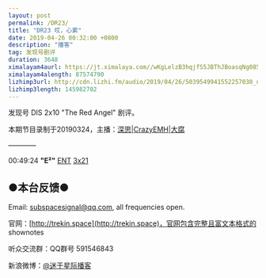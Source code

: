 ```yaml
---
layout: post
permalink: /DR23/
title: "DR23 哎，心累"
date: 2019-04-26 00:32:00 +0800
description: "播客"
tag: 发现号剧评
duration: 3648
ximalayam4aurl: https://jt.ximalaya.com//wKgLelzB3hqjfS5JBThJBoasqNg085.mp3.m4a?channel=rss&amp;album_id=3135361&amp;track_id=179170437&amp;uid=6418191&amp;jt=https://audio.xmcdn.com/group59/M02/C4/3C/wKgLelzB3hqjfS5JBThJBoasqNg085.mp3
ximalayam4alength: 87574790
lizhimp3url: http://cdn.lizhi.fm/audio/2019/04/26/5039549941552257030_ud.mp3
lizhimp3length: 145982702
---   
```


发现号 DIS 2x10 &quot;The Red Angel&quot; 剧评。

本期节目录制于20190324，主播：[深思](mailto:deepthought@trekin.space)\|[CrazyEMH](mailto:emh@trekin.space)\|[大腐](https://weibo.com/u/5113590549)

————

00:49:24 **&quot;E²&quot;** [ENT](https://memory-alpha.fandom.com/wiki/ENT) [3x21](https://memory-alpha.fandom.com/wiki/ENT_Season_3)

## ●本台反馈●

Email: [subspacesignal@qq.com](mailto:subspacesignal@qq.com), all frequencies open.

官网：[http://trekin.space](http://trekin.space)，官网包含完整且富文本格式的 shownotes

听众交流群：QQ群号 591546843

新浪微博：[@迷于星际播客](http://weibo.com/lostinst)
